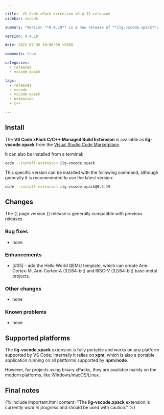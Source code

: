 ```yaml
---

title:  VS Code xPack extension v0.4.19 released
sidebar: vscode

summary: "Version **0.4.19** is a new release of **ilg-vscode.xpack**; it adds the Hello World QEMU semihosting project template."

version: 0.4.19

date: 2022-07-30 10:05:00 +0300

comments: true

categories:
  - releases
  - vscode-xpack

tags:
  - releases
  - vscode
  - vscode-xpack
  - extension
  - c++

---
```


## Install

The **VS Code xPack C/C++ Managed Build Extension** is
available as **ilg-vscode.xpack** from the
[Visual Studio Code Marketplace](https://marketplace.visualstudio.com/items?itemName=ilg-vscode.xpack).

It can also be installed from a terminal:

```sh
code --install-extension ilg-vscode.xpack
```

This specific version can be installed with the following command,
although generally it is recommended to use the latest version:

```sh
code --install-extension ilg-vscode.xpack@0.4.19
```

## Changes

The {{ page.version }} release
is generally compatible with previous releases.

### Bug fixes

- none

### Enhancements

- [#35] - add the Hello World QEMU template, which can create Arm Cortex-M, Arm Cortex-A (32/64-bit) and RISC-V (32/64-bit) bare-metal projects.

### Other changes

- none

### Known problems

- none

## Supported platforms

The **ilg-vscode.xpack** extension is fully portable and works on any
platform supported by VS Code; internally it relies on **xpm**, which
is also a portable application running on all platforms supported
by **npm**/**node**.

However, for projects using binary xPacks, they are available mainly
on the modern platforms, like Windows/macOS/Linux.

## Final notes

{% include important.html content="The **ilg-vscode.xpack** extension
is currently _work in progress_ and should be used with caution." %}
